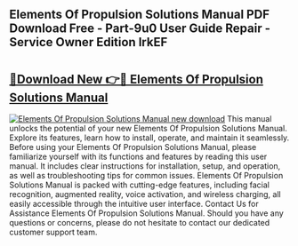 ## Elements Of Propulsion Solutions Manual PDF Download Free - Part-9u0 User Guide Repair - Service Owner Edition lrkEF

# <h2><a href="http://bc58830.oget.top/?id=Elements+Of+Propulsion+Solutions+Manual">🔗Download New 👉🔴 Elements Of Propulsion Solutions Manual</a></h2>

[![Elements Of Propulsion Solutions Manual new download](https://i.imgur.com/5g1atiW.png)](http://bc58830.oget.top/?id=Elements+Of+Propulsion+Solutions+Manual)
This manual unlocks the potential of your new Elements Of Propulsion Solutions Manual. Explore its features, learn how to install, operate, and maintain it seamlessly. Before using your Elements Of Propulsion Solutions Manual, please familiarize yourself with its functions and features by reading this user manual. It includes clear instructions for installation, setup, and operation, as well as troubleshooting tips for common issues. Elements Of Propulsion Solutions Manual is packed with cutting-edge features, including facial recognition, augmented reality, voice activation, and wireless charging, all easily accessible through the intuitive user interface. Contact Us for Assistance Elements Of Propulsion Solutions Manual. Should you have any questions or concerns, please do not hesitate to contact our dedicated customer support team.
